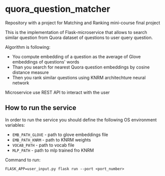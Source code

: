 # quora_question_matcher

Repository with a project for Matching and Ranking mini-course final project

This is the implementation of Flask-microservice that allows to search similar question from Quora dataset of questions to user query question.

Algorithm is following:

+ You compute embedding of a question as the average of Glove embeddings of questions' words
+ Than you search for nearest Quora question embeddings by cosine distance measure
+ Then you rank similar questions using KNRM architechture neural network

Microservice use REST API to interact with the user

## How to run the service

In order to run the service you should define the following OS environment variables:

+ `EMB_PATH_GLOVE` - path to glove embeddings file
+ `EMB_PATH_KNRM` - path to KNRM weights
+ `VOCAB_PATH` - path to vocab file
+ `MLP_PATH` - path to mlp trained fro KNRM

Command to run:

`FLASK_APP=user_input.py flask run --port <port_number>`
